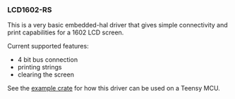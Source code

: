### LCD1602-RS

This is a very basic embedded-hal driver that gives simple connectivity and print capabilities for a 1602 LCD screen.

Current supported features:
 - 4 bit bus connection
 - printing strings
 - clearing the screen

See the [example crate](examples/teensy40) for how this driver can be used on a Teensy MCU.
